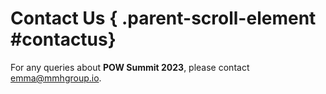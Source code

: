 # Contact Us { .parent-scroll-element #contactus}

For any queries about **POW Summit 2023**, please contact emma@mmhgroup.io.